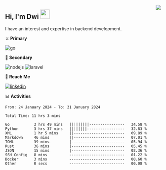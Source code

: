 [<img src="https://komarev.com/ghpvc/?username=masred&color=green&style=flat-square&label=Profile+Views" align="right">](github.com/masred)

## Hi, I'm Dwi <img src="https://raw.githubusercontent.com/MartinHeinz/MartinHeinz/master/wave.gif" width="30px">

I have an interest and expertise in backend development.

⚔️ **Primary**

![go](https://img.shields.io/badge/---?logo=go&label=Golang&style=social)

🔪 **Secondary**

![nodejs](https://img.shields.io/badge/---?logo=node.js&label=Node.js&style=social&logoColor=green)
![laravel](https://img.shields.io/badge/---?logo=laravel&label=Laravel&style=social)

🔗 **Reach Me**

[![linkedin](https://img.shields.io/badge/---?logo=linkedin&label=LinkedIn&style=social)](https://linkedin.com/in/dwifitriyanto)

📊 **Activities**

<!--START_SECTION:waka-->

```all_time
From: 24 January 2024 - To: 31 January 2024

Total Time: 11 hrs 3 mins

Go           3 hrs 49 mins   |||||||||----------------   34.58 %
Python       3 hrs 37 mins   ||||||||-----------------   32.83 %
XML          1 hr 5 mins     ||-----------------------   09.89 %
Markdown     46 mins         ||-----------------------   07.01 %
TOML         39 mins         |------------------------   05.94 %
Rust         36 mins         |------------------------   05.45 %
JSON         15 mins         |------------------------   02.36 %
SSH Config   8 mins          -------------------------   01.22 %
Docker       3 mins          -------------------------   00.60 %
Other        0 secs          -------------------------   00.08 %
```

<!--END_SECTION:waka-->
